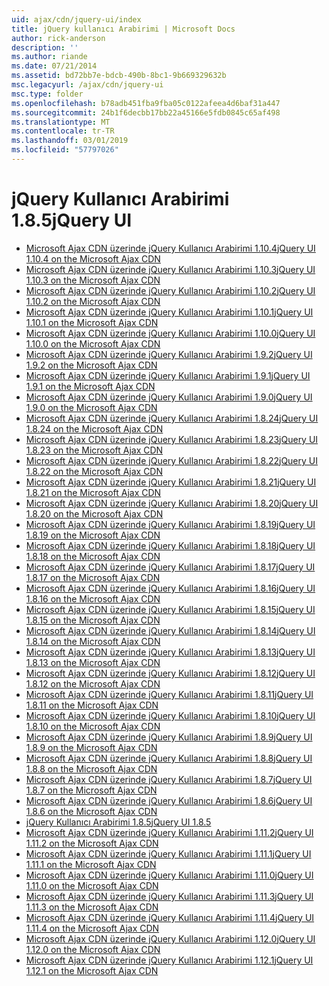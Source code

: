 ```yaml
---
uid: ajax/cdn/jquery-ui/index
title: jQuery kullanıcı Arabirimi | Microsoft Docs
author: rick-anderson
description: ''
ms.author: riande
ms.date: 07/21/2014
ms.assetid: bd72bb7e-bdcb-490b-8bc1-9b669329632b
msc.legacyurl: /ajax/cdn/jquery-ui
msc.type: folder
ms.openlocfilehash: b78adb451fba9fba05c0122afeea4d6baf31a447
ms.sourcegitcommit: 24b1f6decbb17bb22a45166e5fdb0845c65af498
ms.translationtype: MT
ms.contentlocale: tr-TR
ms.lasthandoff: 03/01/2019
ms.locfileid: "57797026"
---
```

<a name="jquery-ui"></a><span data-ttu-id="683c9-102">jQuery Kullanıcı Arabirimi 1.8.5</span><span class="sxs-lookup"><span data-stu-id="683c9-102">jQuery UI</span></span>
====================
- [<span data-ttu-id="683c9-103">Microsoft Ajax CDN üzerinde jQuery Kullanıcı Arabirimi 1.10.4</span><span class="sxs-lookup"><span data-stu-id="683c9-103">jQuery UI 1.10.4 on the Microsoft Ajax CDN</span></span>](cdnjqueryui1104.md)
- [<span data-ttu-id="683c9-104">Microsoft Ajax CDN üzerinde jQuery Kullanıcı Arabirimi 1.10.3</span><span class="sxs-lookup"><span data-stu-id="683c9-104">jQuery UI 1.10.3 on the Microsoft Ajax CDN</span></span>](cdnjqueryui1103.md)
- [<span data-ttu-id="683c9-105">Microsoft Ajax CDN üzerinde jQuery Kullanıcı Arabirimi 1.10.2</span><span class="sxs-lookup"><span data-stu-id="683c9-105">jQuery UI 1.10.2 on the Microsoft Ajax CDN</span></span>](cdnjqueryui1102.md)
- [<span data-ttu-id="683c9-106">Microsoft Ajax CDN üzerinde jQuery Kullanıcı Arabirimi 1.10.1</span><span class="sxs-lookup"><span data-stu-id="683c9-106">jQuery UI 1.10.1 on the Microsoft Ajax CDN</span></span>](cdnjqueryui1101.md)
- [<span data-ttu-id="683c9-107">Microsoft Ajax CDN üzerinde jQuery Kullanıcı Arabirimi 1.10.0</span><span class="sxs-lookup"><span data-stu-id="683c9-107">jQuery UI 1.10.0 on the Microsoft Ajax CDN</span></span>](cdnjqueryui1100.md)
- [<span data-ttu-id="683c9-108">Microsoft Ajax CDN üzerinde jQuery Kullanıcı Arabirimi 1.9.2</span><span class="sxs-lookup"><span data-stu-id="683c9-108">jQuery UI 1.9.2 on the Microsoft Ajax CDN</span></span>](cdnjqueryui192.md)
- [<span data-ttu-id="683c9-109">Microsoft Ajax CDN üzerinde jQuery Kullanıcı Arabirimi 1.9.1</span><span class="sxs-lookup"><span data-stu-id="683c9-109">jQuery UI 1.9.1 on the Microsoft Ajax CDN</span></span>](cdnjqueryui191.md)
- [<span data-ttu-id="683c9-110">Microsoft Ajax CDN üzerinde jQuery Kullanıcı Arabirimi 1.9.0</span><span class="sxs-lookup"><span data-stu-id="683c9-110">jQuery UI 1.9.0 on the Microsoft Ajax CDN</span></span>](cdnjqueryui190.md)
- [<span data-ttu-id="683c9-111">Microsoft Ajax CDN üzerinde jQuery Kullanıcı Arabirimi 1.8.24</span><span class="sxs-lookup"><span data-stu-id="683c9-111">jQuery UI 1.8.24 on the Microsoft Ajax CDN</span></span>](cdnjqueryui1824.md)
- [<span data-ttu-id="683c9-112">Microsoft Ajax CDN üzerinde jQuery Kullanıcı Arabirimi 1.8.23</span><span class="sxs-lookup"><span data-stu-id="683c9-112">jQuery UI 1.8.23 on the Microsoft Ajax CDN</span></span>](cdnjqueryui1823.md)
- [<span data-ttu-id="683c9-113">Microsoft Ajax CDN üzerinde jQuery Kullanıcı Arabirimi 1.8.22</span><span class="sxs-lookup"><span data-stu-id="683c9-113">jQuery UI 1.8.22 on the Microsoft Ajax CDN</span></span>](cdnjqueryui1822.md)
- [<span data-ttu-id="683c9-114">Microsoft Ajax CDN üzerinde jQuery Kullanıcı Arabirimi 1.8.21</span><span class="sxs-lookup"><span data-stu-id="683c9-114">jQuery UI 1.8.21 on the Microsoft Ajax CDN</span></span>](cdnjqueryui1821.md)
- [<span data-ttu-id="683c9-115">Microsoft Ajax CDN üzerinde jQuery Kullanıcı Arabirimi 1.8.20</span><span class="sxs-lookup"><span data-stu-id="683c9-115">jQuery UI 1.8.20 on the Microsoft Ajax CDN</span></span>](cdnjqueryui1820.md)
- [<span data-ttu-id="683c9-116">Microsoft Ajax CDN üzerinde jQuery Kullanıcı Arabirimi 1.8.19</span><span class="sxs-lookup"><span data-stu-id="683c9-116">jQuery UI 1.8.19 on the Microsoft Ajax CDN</span></span>](cdnjqueryui1819.md)
- [<span data-ttu-id="683c9-117">Microsoft Ajax CDN üzerinde jQuery Kullanıcı Arabirimi 1.8.18</span><span class="sxs-lookup"><span data-stu-id="683c9-117">jQuery UI 1.8.18 on the Microsoft Ajax CDN</span></span>](cdnjqueryui1818.md)
- [<span data-ttu-id="683c9-118">Microsoft Ajax CDN üzerinde jQuery Kullanıcı Arabirimi 1.8.17</span><span class="sxs-lookup"><span data-stu-id="683c9-118">jQuery UI 1.8.17 on the Microsoft Ajax CDN</span></span>](cdnjqueryui1817.md)
- [<span data-ttu-id="683c9-119">Microsoft Ajax CDN üzerinde jQuery Kullanıcı Arabirimi 1.8.16</span><span class="sxs-lookup"><span data-stu-id="683c9-119">jQuery UI 1.8.16 on the Microsoft Ajax CDN</span></span>](cdnjqueryui1816.md)
- [<span data-ttu-id="683c9-120">Microsoft Ajax CDN üzerinde jQuery Kullanıcı Arabirimi 1.8.15</span><span class="sxs-lookup"><span data-stu-id="683c9-120">jQuery UI 1.8.15 on the Microsoft Ajax CDN</span></span>](cdnjqueryui1815.md)
- [<span data-ttu-id="683c9-121">Microsoft Ajax CDN üzerinde jQuery Kullanıcı Arabirimi 1.8.14</span><span class="sxs-lookup"><span data-stu-id="683c9-121">jQuery UI 1.8.14 on the Microsoft Ajax CDN</span></span>](cdnjqueryui1814.md)
- [<span data-ttu-id="683c9-122">Microsoft Ajax CDN üzerinde jQuery Kullanıcı Arabirimi 1.8.13</span><span class="sxs-lookup"><span data-stu-id="683c9-122">jQuery UI 1.8.13 on the Microsoft Ajax CDN</span></span>](cdnjqueryui1813.md)
- [<span data-ttu-id="683c9-123">Microsoft Ajax CDN üzerinde jQuery Kullanıcı Arabirimi 1.8.12</span><span class="sxs-lookup"><span data-stu-id="683c9-123">jQuery UI 1.8.12 on the Microsoft Ajax CDN</span></span>](cdnjqueryui1812.md)
- [<span data-ttu-id="683c9-124">Microsoft Ajax CDN üzerinde jQuery Kullanıcı Arabirimi 1.8.11</span><span class="sxs-lookup"><span data-stu-id="683c9-124">jQuery UI 1.8.11 on the Microsoft Ajax CDN</span></span>](cdnjqueryui1811.md)
- [<span data-ttu-id="683c9-125">Microsoft Ajax CDN üzerinde jQuery Kullanıcı Arabirimi 1.8.10</span><span class="sxs-lookup"><span data-stu-id="683c9-125">jQuery UI 1.8.10 on the Microsoft Ajax CDN</span></span>](cdnjqueryui1910.md)
- [<span data-ttu-id="683c9-126">Microsoft Ajax CDN üzerinde jQuery Kullanıcı Arabirimi 1.8.9</span><span class="sxs-lookup"><span data-stu-id="683c9-126">jQuery UI 1.8.9 on the Microsoft Ajax CDN</span></span>](cdnjqueryui189.md)
- [<span data-ttu-id="683c9-127">Microsoft Ajax CDN üzerinde jQuery Kullanıcı Arabirimi 1.8.8</span><span class="sxs-lookup"><span data-stu-id="683c9-127">jQuery UI 1.8.8 on the Microsoft Ajax CDN</span></span>](cdnjqueryui188.md)
- [<span data-ttu-id="683c9-128">Microsoft Ajax CDN üzerinde jQuery Kullanıcı Arabirimi 1.8.7</span><span class="sxs-lookup"><span data-stu-id="683c9-128">jQuery UI 1.8.7 on the Microsoft Ajax CDN</span></span>](cdnjqueryui187.md)
- [<span data-ttu-id="683c9-129">Microsoft Ajax CDN üzerinde jQuery Kullanıcı Arabirimi 1.8.6</span><span class="sxs-lookup"><span data-stu-id="683c9-129">jQuery UI 1.8.6 on the Microsoft Ajax CDN</span></span>](cdnjqueryui186.md)
- [<span data-ttu-id="683c9-130">jQuery Kullanıcı Arabirimi 1.8.5</span><span class="sxs-lookup"><span data-stu-id="683c9-130">jQuery UI 1.8.5</span></span>](cdnjqueryui185.md)
- [<span data-ttu-id="683c9-131">Microsoft Ajax CDN üzerinde jQuery Kullanıcı Arabirimi 1.11.2</span><span class="sxs-lookup"><span data-stu-id="683c9-131">jQuery UI 1.11.2 on the Microsoft Ajax CDN</span></span>](cdnjqueryui1112.md)
- [<span data-ttu-id="683c9-132">Microsoft Ajax CDN üzerinde jQuery Kullanıcı Arabirimi 1.11.1</span><span class="sxs-lookup"><span data-stu-id="683c9-132">jQuery UI 1.11.1 on the Microsoft Ajax CDN</span></span>](cdnjqueryui1111.md)
- [<span data-ttu-id="683c9-133">Microsoft Ajax CDN üzerinde jQuery Kullanıcı Arabirimi 1.11.0</span><span class="sxs-lookup"><span data-stu-id="683c9-133">jQuery UI 1.11.0 on the Microsoft Ajax CDN</span></span>](cdnjqueryui1110.md)
- [<span data-ttu-id="683c9-134">Microsoft Ajax CDN üzerinde jQuery Kullanıcı Arabirimi 1.11.3</span><span class="sxs-lookup"><span data-stu-id="683c9-134">jQuery UI 1.11.3 on the Microsoft Ajax CDN</span></span>](cdnjqueryui1113.md)
- [<span data-ttu-id="683c9-135">Microsoft Ajax CDN üzerinde jQuery Kullanıcı Arabirimi 1.11.4</span><span class="sxs-lookup"><span data-stu-id="683c9-135">jQuery UI 1.11.4 on the Microsoft Ajax CDN</span></span>](cdnjqueryui1114.md)
- [<span data-ttu-id="683c9-136">Microsoft Ajax CDN üzerinde jQuery Kullanıcı Arabirimi 1.12.0</span><span class="sxs-lookup"><span data-stu-id="683c9-136">jQuery UI 1.12.0 on the Microsoft Ajax CDN</span></span>](cdnjqueryui1120.md)
- [<span data-ttu-id="683c9-137">Microsoft Ajax CDN üzerinde jQuery Kullanıcı Arabirimi 1.12.1</span><span class="sxs-lookup"><span data-stu-id="683c9-137">jQuery UI 1.12.1 on the Microsoft Ajax CDN</span></span>](cdnjqueryui1121.md)
